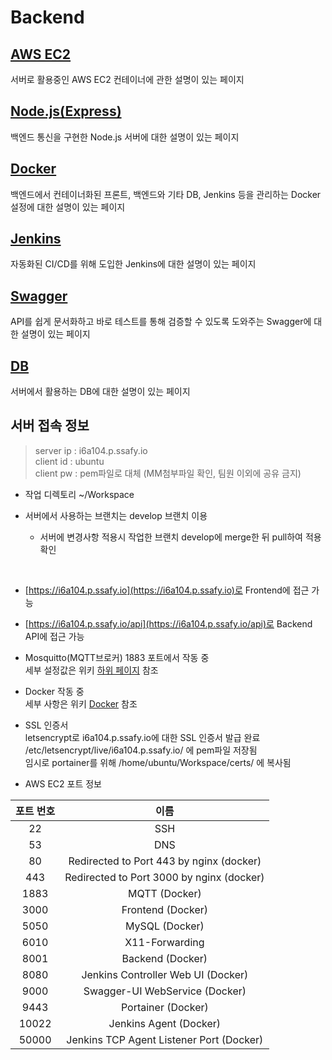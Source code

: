 # Backend

## [AWS EC2](https://lab.ssafy.com/s06-webmobile3-sub2/S06P12A104/-/wikis/%EC%84%9C%EB%B2%84)  

서버로 활용중인 AWS EC2 컨테이너에 관한 설명이 있는 페이지

## [Node.js(Express)](https://lab.ssafy.com/s06-webmobile3-sub2/S06P12A104/-/wikis/Node.js)

백엔드 통신을 구현한 Node.js 서버에 대한 설명이 있는 페이지

## [Docker](https://lab.ssafy.com/s06-webmobile3-sub2/S06P12A104/-/wikis/Docker)

백엔드에서 컨테이너화된 프론트, 백엔드와 기타 DB, Jenkins 등을 관리하는 Docker 설정에 대한 설명이 있는 페이지

## [Jenkins](https://lab.ssafy.com/s06-webmobile3-sub2/S06P12A104/-/wikis/Docker)

자동화된 CI/CD를 위해 도입한 Jenkins에 대한 설명이 있는 페이지

## [Swagger](https://lab.ssafy.com/s06-webmobile3-sub2/S06P12A104/-/wikis/Swagger)

API를 쉽게 문서화하고 바로 테스트를 통해 검증할 수 있도록 도와주는 Swagger에 대한 설명이 있는 페이지

## [DB](https://lab.ssafy.com/s06-webmobile3-sub2/S06P12A104/-/wikis/MySQL)

서버에서 활용하는 DB에 대한 설명이 있는 페이지

## 서버 접속 정보
> server ip : i6a104.p.ssafy.io  
> client id : ubuntu  
> client pw : pem파일로 대체 (MM첨부파일 확인, 팀원 이외에 공유 금지)  

- 작업 디렉토리 ~/Workspace

- 서버에서 사용하는 브랜치는 develop 브랜치 이용
  - 서버에 변경사항 적용시 작업한 브랜치 develop에 merge한 뒤 pull하여 적용 확인  

<br>

- [https://i6a104.p.ssafy.io](https://i6a104.p.ssafy.io)로 Frontend에 접근 가능
- [https://i6a104.p.ssafy.io/api](https://i6a104.p.ssafy.io/api)로 Backend API에 접근 가능

- Mosquitto(MQTT브로커) 1883 포트에서 작동 중  
세부 설정값은 위키 [하위 페이지](MQTT) 참조

- Docker 작동 중  
세부 사항은 위키 [Docker](Docker) 참조

- SSL 인증서  
letsencrypt로 i6a104.p.ssafy.io에 대한 SSL 인증서 발급 완료  
/etc/letsencrypt/live/i6a104.p.ssafy.io/ 에 pem파일 저장됨  
임시로 portainer를 위해 /home/ubuntu/Workspace/certs/ 에 복사됨

- AWS EC2 포트 정보  

|포트 번호|이름|
|:----:|:----:|
|22|SSH|
|53|DNS|
|80|Redirected to Port 443 by nginx (docker)|
|443|Redirected to Port 3000 by nginx (docker)|
|1883|MQTT (Docker)|
|3000|Frontend (Docker)|
|5050|MySQL (Docker)|
|6010|X11-Forwarding|
|8001|Backend (Docker)|
|8080|Jenkins Controller Web UI (Docker)|
|9000|Swagger-UI WebService (Docker)|
|9443|Portainer (Docker)|
|10022|Jenkins Agent (Docker)|
|50000|Jenkins TCP Agent Listener Port (Docker)|
